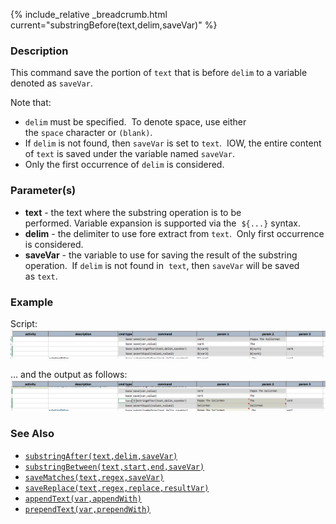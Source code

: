 {% include_relative _breadcrumb.html current="substringBefore(text,delim,saveVar)" %}


### Description
This command save the portion of `text` that is before `delim` to a variable denoted as `saveVar`.  

Note that:
- `delim` must be specified.  To denote space, use either the `space` character or `(blank)`.
- If `delim` is not found, then `saveVar` is set to `text`.  IOW, the entire content of `text` is saved under the 
  variable named `saveVar`. 
- Only the first occurrence of `delim` is considered.


### Parameter(s)
- **text** \- the text where the substring operation is to be performed. Variable expansion is supported via the 
  `${...}` syntax.
- **delim** \- the delimiter to use fore extract from `text`.  Only first occurrence is considered.
- **saveVar** \- the variable to use for saving the result of the substring operation.  If `delim` is not found in 
  `text`, then `saveVar` will be saved as `text`.


### Example
Script:<br/>
![script](image/substringBefore_01.png)

... and the output as follows:<br/>
![output](image/substringBefore_02.png)


### See Also
- [`substringAfter(text,delim,saveVar)`](substringAfter(text,delim,saveVar).html)
- [`substringBetween(text,start,end,saveVar)`](substringBetween(text,start,end,saveVar).html)
- [`saveMatches(text,regex,saveVar)`](saveMatches(text,regex,saveVar).html)
- [`saveReplace(text,regex,replace,resultVar)`](saveReplace(text,regex,replace,resultVar).html)
- [`appendText(var,appendWith)`](appendText(var,appendWith).html)
- [`prependText(var,prependWith)`](prependText(var,prependWith).html)
